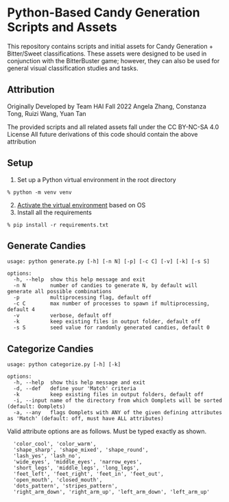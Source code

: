 # Python-Based Candy Generation Scripts and Assets
This repository contains scripts and initial assets for Candy Generation + Bitter/Sweet classifications.
These assets were designed to be used in conjunction with the BitterBuster game; however, they can 
also be used for general visual classification studies and tasks.

## Attribution
Originally Developed by Team HAI Fall 2022
Angela Zhang, Constanza Tong, Ruizi Wang, Yuan Tan

The provided scripts and all related assets fall under the CC BY-NC-SA 4.0 License
All future derivations of this code should contain the above attribution 

## Setup
1. Set up a Python virtual environment in the root directory
```
% python -m venv venv
```
2. [Activate the virtual environment](https://docs.python.org/3/tutorial/venv.html#creating-virtual-environments) based on OS
3. Install all the requirements
```
% pip install -r requirements.txt
```

## Generate Candies
```
usage: python generate.py [-h] [-n N] [-p] [-c C] [-v] [-k] [-s S]

options:
  -h, --help  show this help message and exit
  -n N        number of candies to generate N, by default will generate all possible combinations
  -p          multiprocessing flag, default off
  -c C        max number of processes to spawn if multiprocessing, default 4
  -v          verbose, default off
  -k          keep existing files in output folder, default off
  -s S        seed value for randomly generated candies, default 0
```

## Categorize Candies
```
usage: python categorize.py [-h] [-k]

options:
  -h, --help  show this help message and exit
  -d, --def   define your 'Match' criteria
  -k          keep existing files in output folders, default off
  -i, --input name of the directory from which Oomplets will be sorted (default: Oomplets)
  -a, --any   flags Oomplets with ANY of the given defining attributes as 'Match' (default: off, must have ALL attributes)
```

Valid attribute options are as follows. Must be typed exactly as shown.
```
  'color_cool', 'color_warm',
  'shape_sharp', 'shape_mixed', 'shape_round',
  'lash_yes', 'lash_no',
  'wide_eyes', 'middle_eyes', 'narrow_eyes',
  'short_legs', 'middle_legs', 'long_legs',
  'feet_left', 'feet_right', 'feet_in', 'feet_out',
  'open_mouth', 'closed_mouth',
  'dots_pattern', 'stripes_pattern',
  'right_arm_down', 'right_arm_up', 'left_arm_down', 'left_arm_up'
```